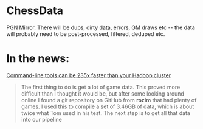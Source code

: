 ChessData
=========

PGN Mirror.
There will be dups, dirty data, errors, GM draws etc -- the data will probably need
to be post-processed, filtered, deduped etc.

# In the news: 

[Command-line tools can be 235x faster than your Hadoop cluster](http://aadrake.com/command-line-tools-can-be-235x-faster-than-your-hadoop-cluster.html)

> The first thing to do is get a lot of game data. This proved more difficult than I thought it would be, but after some looking around online I found a git repository on GitHub from **rozim** that had plenty of games. I used this to compile a set of 3.46GB of data, which is about twice what Tom used in his test. The next step is to get all that data into our pipeline
